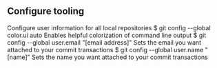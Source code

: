 ## Configure tooling
Configure user information for all local repositories
$ git config --global color.ui auto
Enables helpful colorization of command line output
$ git config --global user.email "[email address]"
Sets the email you want attached to your commit transactions
$ git config --global user.name "[name]"
Sets the name you want attached to your commit transactions
